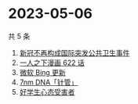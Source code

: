 # 2023-05-06

共 5 条

<!-- BEGIN -->
<!-- 最后更新时间 Sat May 06 2023 18:06:19 GMT+0800 (China Standard Time) -->

1. [新冠不再构成国际突发公共卫生事件](https://www.zhihu.com/search?q=%E6%96%B0%E5%86%A0%E4%B8%8D%E5%86%8D%E6%9E%84%E6%88%90%E5%9B%BD%E9%99%85%E7%AA%81%E5%8F%91%E5%85%AC%E5%85%B1%E5%8D%AB%E7%94%9F%E4%BA%8B%E4%BB%B6)
1. [一人之下漫画 622 话](https://www.zhihu.com/search?q=%E4%B8%80%E4%BA%BA%E4%B9%8B%E4%B8%8B%E6%BC%AB%E7%94%BB%20622%20%E8%AF%9D)
1. [微软 Bing 更新](https://www.zhihu.com/search?q=%E5%BE%AE%E8%BD%AF%20Bing%20%E6%9B%B4%E6%96%B0)
1. [7nm DNA「针管」](https://www.zhihu.com/search?q=7nm%20DNA%E3%80%8C%E9%92%88%E7%AE%A1%E3%80%8D)
1. [好学生心态受害者](https://www.zhihu.com/search?q=%E5%A5%BD%E5%AD%A6%E7%94%9F%E5%BF%83%E6%80%81%E5%8F%97%E5%AE%B3%E8%80%85)

<!-- END -->
